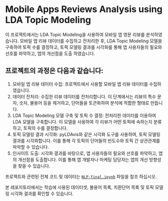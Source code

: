 # Mobile Apps Reviews Analysis using LDA Topic Modeling
이 프로젝트에서는 LDA Topic Modeling을 사용하여 모바일 앱 영문 리뷰를 분석하였습니다. 모바일 앱 리뷰 데이터를 수집하고 전처리한 후, LDA Topic Modeling 모델을 구축하여 토픽 수를 결정하고, 토픽 모델링 결과를 시각화를 통해 앱 사용자들의 필요와 선호를 파악하고, 앱의 개선점을 도출 하였습니다.

## 프로젝트의 과정은 다음과 같습니다:

1. 모바일 앱 리뷰 데이터 수집: 프로젝트에서 사용할 모바일 앱 리뷰 데이터를 수집하였습니다. 
2. 데이터 전처리: 수집한 리뷰 데이터를 전처리합니다. 이 단계에서는 리뷰의 특수 문자, 숫자, 불용어 등을 제거하고, 단어들을 토큰화하여 분석에 적합한 형태로 만듭니다.
3. LDA Topic Modeling 모델 구축 및 토픽 수 결정: 전처리한 데이터를 이용하여 LDA 모델을 구축합니다. 이 모델을 사용하여 각 리뷰가 어떤 토픽에 속하는지 분류하고, 토픽의 수를 결정합니다.
4. 토픽 모델링 결과 시각화: pyLDAvis와 같은 시각화 도구를 사용하여, 토픽 모델링 결과를 시각화합니다. 이를 통해 각 토픽의 단어들의 빈도수와 토픽 간 상관관계를 파악할 수 있습니다.
5. 인사이트 도출: 시각화 결과를 바탕으로, 앱 사용자들의 필요와 선호를 파악하고, 앱의 개선점을 도출합니다. 이를 통해 앱 개발자나 마케팅 담당자는 앱의 개선 방향성을 찾을 수 있습니다.

프로젝트와 관련된 전체 코드 및 데이터는 [`NLP-final.ipynb`](https://github.com/sungbinlee/NLP-Healthcare-App-Reviews/blob/main/NLP-final.ipynb) 파일을 참조 하십시오.

본 레포지토리에서는 학습에 사용된 데이터셋, 불용어 목록, 치환단어 목록 및 토픽 모델링 시각화 결과를 확인할 수 있습니다.

